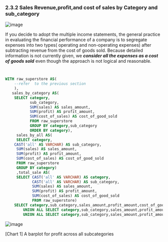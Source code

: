 ### 2.3.2 Sales Revenue,profit,and cost of sales by Category and sub_category
![image](https://user-images.githubusercontent.com/53164959/68095287-79752200-feeb-11e9-86fc-6c7660441737.png)

If you decide to adopt the multiple income statements,  the general practice in evaluating the financial performance of a company is to segregate expenses into two types( operating and non-operating expenses)  after subtracting revenue from the cost of goods sold. Because detailed information is not currently given, we **_consider all the expenses as a cost of goods sold_** even though the approach is not logical and reasonable.

```sql


WITH raw_superstore AS(
    --refer  to the previous section
    ),
   sales_by_category AS(
    SELECT category, 
           sub_category,
           SUM(sales) AS sales_amount,
           SUM(profit) AS profit_amount,
           SUM(cost_of_sales) AS cost_of_good_sold
           FROM raw_superstore
           GROUP BY category,sub_category
           ORDER BY category),
     sales_by_all AS(
     SELECT category,
    CAST('all' AS VARCHAR) AS sub_category,
     SUM(sales) AS sales_amount,
     SUM(profit) AS profit_amount,
     SUM(cost_of_sales) AS cost_of_good_sold
     FROM raw_superstore
     GROUP BY category)
     ,total_sale AS(
     SELECT CAST('all' AS VARCHAR) AS category,
            CAST('all' AS VARCHAR) AS sub_category,
            SUM(sales) AS sales_amount,
            SUM(profit) AS profit_amount,
            SUM(cost_of_sales) AS cost_of_good_sold
            FROM raw_superstore)
    SELECT category,sub_category,sales_amount,profit_amount,cost_of_good_sold FROM sales_by_category
        UNION ALL SELECT category,sub_category,sales_amount,profit_amount,cost_of_good_sold  FROM sales_by_all
        UNION ALL SELECT category,sub_category,sales_amount,profit_amount,cost_of_good_sold  FROM total_sale;
```

![image](https://user-images.githubusercontent.com/53164959/68097124-746a9f80-fef8-11e9-977a-c861d2b5b65b.png)

[Chart 1] A barplot for profit across all subcategories 

